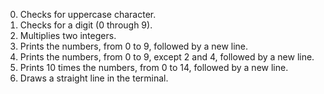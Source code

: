 0. Checks for uppercase character.
1. Checks for a digit (0 through 9).
2. Multiplies two integers.
3. Prints the numbers, from 0 to 9, followed by a new line.
4. Prints the numbers, from 0 to 9, except 2 and 4, followed by a new line.
5. Prints 10 times the numbers, from 0 to 14, followed by a new line.
6. Draws a straight line in the terminal.
